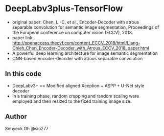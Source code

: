 # DeepLabv3plus-TensorFlow
- original paper: Chen, L.-C. et al., Encoder-Decoder with atrous separable convolution for semantic image segmentation, Proceedings of the European conference on computer vision (ECCV), 2018.
- paper link: http://openaccess.thecvf.com/content_ECCV_2018/html/Liang-Chieh_Chen_Encoder-Decoder_with_Atrous_ECCV_2018_paper.html
- A powerful deep learning architecture for image semantic segmentation
- CNN-based encoder-decoder with atrous separable convolution
## In this code
- DeepLabv3+ == Modified aligned Xception + ASPP + U-Net style decoder
- In a training phase, random cropping and random scaling were employed and then resized to the fixed training image size.
## Author
Sehyeok Oh @sio277
